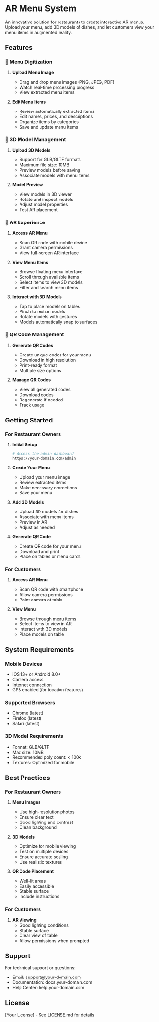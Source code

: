 # AR Menu System

An innovative solution for restaurants to create interactive AR menus. Upload your menu, add 3D models of dishes, and let customers view your menu items in augmented reality.

## Features

### 📸 Menu Digitization
1. **Upload Menu Image**
   - Drag and drop menu images (PNG, JPEG, PDF)
   - Watch real-time processing progress
   - View extracted menu items

2. **Edit Menu Items**
   - Review automatically extracted items
   - Edit names, prices, and descriptions
   - Organize items by categories
   - Save and update menu items

### 🎨 3D Model Management
1. **Upload 3D Models**
   - Support for GLB/GLTF formats
   - Maximum file size: 10MB
   - Preview models before saving
   - Associate models with menu items

2. **Model Preview**
   - View models in 3D viewer
   - Rotate and inspect models
   - Adjust model properties
   - Test AR placement

### 📱 AR Experience
1. **Access AR Menu**
   - Scan QR code with mobile device
   - Grant camera permissions
   - View full-screen AR interface

2. **View Menu Items**
   - Browse floating menu interface
   - Scroll through available items
   - Select items to view 3D models
   - Filter and search menu items

3. **Interact with 3D Models**
   - Tap to place models on tables
   - Pinch to resize models
   - Rotate models with gestures
   - Models automatically snap to surfaces

### 🔄 QR Code Management
1. **Generate QR Codes**
   - Create unique codes for your menu
   - Download in high resolution
   - Print-ready format
   - Multiple size options

2. **Manage QR Codes**
   - View all generated codes
   - Download codes
   - Regenerate if needed
   - Track usage

## Getting Started

### For Restaurant Owners

1. **Initial Setup**
   ```bash
   # Access the admin dashboard
   https://your-domain.com/admin
   ```

2. **Create Your Menu**
   - Upload your menu image
   - Review extracted items
   - Make necessary corrections
   - Save your menu

3. **Add 3D Models**
   - Upload 3D models for dishes
   - Associate with menu items
   - Preview in AR
   - Adjust as needed

4. **Generate QR Code**
   - Create QR code for your menu
   - Download and print
   - Place on tables or menu cards

### For Customers

1. **Access AR Menu**
   - Scan QR code with smartphone
   - Allow camera permissions
   - Point camera at table

2. **View Menu**
   - Browse through menu items
   - Select items to view in AR
   - Interact with 3D models
   - Place models on table

## System Requirements

### Mobile Devices
- iOS 13+ or Android 8.0+
- Camera access
- Internet connection
- GPS enabled (for location features)

### Supported Browsers
- Chrome (latest)
- Firefox (latest)
- Safari (latest)

### 3D Model Requirements
- Format: GLB/GLTF
- Max size: 10MB
- Recommended poly count: < 100k
- Textures: Optimized for mobile

## Best Practices

### For Restaurant Owners
1. **Menu Images**
   - Use high-resolution photos
   - Ensure clear text
   - Good lighting and contrast
   - Clean background

2. **3D Models**
   - Optimize for mobile viewing
   - Test on multiple devices
   - Ensure accurate scaling
   - Use realistic textures

3. **QR Code Placement**
   - Well-lit areas
   - Easily accessible
   - Stable surface
   - Include instructions

### For Customers
1. **AR Viewing**
   - Good lighting conditions
   - Stable surface
   - Clear view of table
   - Allow permissions when prompted

## Support

For technical support or questions:
- Email: support@your-domain.com
- Documentation: docs.your-domain.com
- Help Center: help.your-domain.com

## License

[Your License] - See LICENSE.md for details 